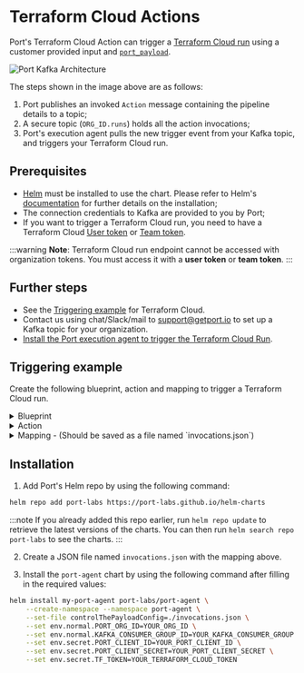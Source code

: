 # Terraform Cloud Actions

Port's Terraform Cloud Action can trigger
a [Terraform Cloud run](https://developer.hashicorp.com/terraform/cloud-docs/api-docs/run#create-a-run) using a customer
provided input
and [`port_payload`](/actions-and-automations/reflect-action-progress/#action-run-json-structure).

![Port Kafka Architecture](/img/self-service-actions/setup-backend/terraform-cloud/terraform-cloud-agent-architecture.png)

The steps shown in the image above are as follows:

1. Port publishes an invoked `Action` message containing the pipeline details to a topic;
2. A secure topic (`ORG_ID.runs`) holds all the action invocations;
3. Port's execution agent pulls the new trigger event from your Kafka topic, and triggers your Terraform Cloud run.

## Prerequisites

- [Helm](https://helm.sh) must be installed to use the chart. Please refer to
  Helm's [documentation](https://helm.sh/docs) for further details on the installation;
- The connection credentials to Kafka are provided to you by Port;
- If you want to trigger a Terraform Cloud run, you need to have a Terraform Cloud
  [User token](https://developer.hashicorp.com/terraform/cloud-docs/users-teams-organizations/users#api-tokens) or
  [Team token](https://developer.hashicorp.com/terraform/cloud-docs/users-teams-organizations/api-tokens#team-api-tokens).

:::warning
**Note**: Terraform Cloud run endpoint cannot be accessed with organization tokens. You must access it with a **user
token** or **team token**.
:::

## Further steps

- See the [Triggering example](#Triggering-example) for Terraform Cloud.
- Contact us using chat/Slack/mail to [support@getport.io](mailto:support@getport.io) to set up a Kafka topic for your organization.
- [Install the Port execution agent to trigger the Terraform Cloud Run](#Installation).

## Triggering example

Create the following blueprint, action and mapping to trigger a Terraform Cloud run.

<details>
<summary>Blueprint</summary>

```json showLineNumbers
{
  "identifier": "terraform_cloud_workspace",
  "title": "Terraform Cloud Workspace",
  "icon": "Terraform",
  "schema": {
    "properties": {
      "workspace_id": {
        "title": "Workspace Id",
        "type": "string"
      }
    },
    "required": ["workspace_id"]
  },
  "mirrorProperties": {},
  "calculationProperties": {},
  "relations": {}
}
```

</details>

<details>
<summary>Action</summary>

```json showLineNumbers
{
  "identifier": "terraform_cloud_workspace_trigger_tf_run",
  "title": "Trigger TF Cloud run",
  "icon": "Terraform",
  "trigger": {
    "type": "self-service",
    "operation": "DAY-2",
    "userInputs": {
      "properties": {},
      "required": [],
      "order": []
    },
    "blueprintIdentifier": "terraform_cloud_workspace"
  },
  "invocationMethod": {
    "type": "WEBHOOK",
    "url": "https://app.terraform.io/api/v2/runs/",
    "agent": true,
    "synchronized": false,
    "method": "POST",
    "body": {
      "action": "{{ .action.identifier[(\"terraform_cloud_workspace_\" | length):] }}",
      "resourceType": "run",
      "status": "TRIGGERED",
      "trigger": "{{ .trigger | {by, origin, at} }}",
      "context": {
        "entity": "{{.entity.identifier}}",
        "blueprint": "{{.action.blueprint}}",
        "runId": "{{.run.id}}"
      },
      "payload": {
        "entity": "{{ (if .entity == {} then null else .entity end) }}",
        "action": {
          "invocationMethod": {
            "type": "WEBHOOK",
            "agent": true,
            "synchronized": false,
            "method": "POST",
            "url": "https://app.terraform.io/api/v2/runs/"
          },
          "trigger": "{{.trigger.operation}}"
        },
        "properties": {},
        "censoredProperties": "{{.action.encryptedProperties}}"
      }
    }
  },
  "requiredApproval": false
}
```

</details>

<details>
<summary>Mapping - (Should be saved as a file named `invocations.json`)</summary>

:::info
To read more about the `controlThePayload` configuration, please refer to
the [Control the payload](/actions-and-automations/setup-backend/webhook/port-execution-agent/control-the-payload.md) documentation.
:::

```json
[
  {
    "enabled": ".action == \"trigger_tf_run\"",
    "headers": {
      "Authorization": "\"Bearer \" + env.TF_TOKEN",
      "Content-Type": "\"application/vnd.api+json\""
    },
    "body": {
      "data": {
        "attributes": {
          "is-destroy": false,
          "message": "\"Triggered via Port\"",
          "variables": ".payload.properties | to_entries | map({key: .key, value: .value})"
        },
        "type": "\"runs\"",
        "relationships": {
          "workspace": {
            "data": {
              "type": "\"workspaces\"",
              "id": ".payload.entity.properties.workspace_id"
            }
          }
        }
      }
    },
    "report": {
      "status": "if .response.statusCode == 201 then \"SUCCESS\" else \"FAILURE\" end",
      "link": "\"https://app.terraform.io/app/\" + .body.payload.entity.properties.organization_name + \"/workspaces/\" + .body.payload.entity.properties.workspace_name + \"/runs/\" + .response.json.data.id",
      "externalRunId": ".response.json.data.id"
    }
  }
]
```

</details>

## Installation

1. Add Port's Helm repo by using the following command:

```sh showLineNumbers
helm repo add port-labs https://port-labs.github.io/helm-charts
```

:::note
If you already added this repo earlier, run `helm repo update` to retrieve
the latest versions of the charts. You can then run `helm search repo port-labs` to see the charts.
:::

2. Create a JSON file named `invocations.json` with the mapping above.

3. Install the `port-agent` chart by using the following command after filling in the required values:

```sh showLineNumbers
helm install my-port-agent port-labs/port-agent \
    --create-namespace --namespace port-agent \
    --set-file controlThePayloadConfig=./invocations.json \
    --set env.normal.PORT_ORG_ID=YOUR_ORG_ID \
    --set env.normal.KAFKA_CONSUMER_GROUP_ID=YOUR_KAFKA_CONSUMER_GROUP \
    --set env.secret.PORT_CLIENT_ID=YOUR_PORT_CLIENT_ID \
    --set env.secret.PORT_CLIENT_SECRET=YOUR_PORT_CLIENT_SECRET \
    --set env.secret.TF_TOKEN=YOUR_TERRAFORM_CLOUD_TOKEN
```
